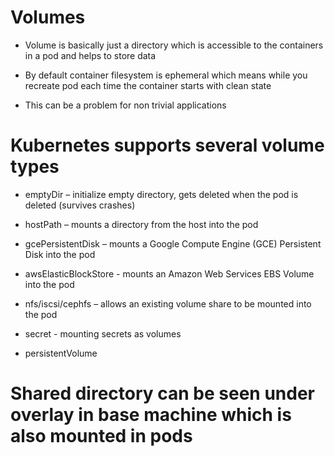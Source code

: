 # Volumes

* Volume is basically just a directory which is accessible to the containers in a pod and helps to store data

* By default container filesystem is ephemeral which means while you recreate pod each time the container starts with clean state

* This can be a problem for non trivial applications

# Kubernetes supports several volume types

* emptyDir – initialize empty directory, gets deleted when the pod is deleted (survives crashes)

* hostPath – mounts a directory from the host into the pod 

* gcePersistentDisk – mounts a Google Compute Engine (GCE) Persistent Disk into the pod

* awsElasticBlockStore - mounts an Amazon Web Services EBS Volume into the pod

* nfs/iscsi/cephfs – allows an existing volume share to be mounted into the pod

* secret - mounting secrets as volumes

* persistentVolume

# Shared directory can be seen under overlay in base machine which is also mounted in pods